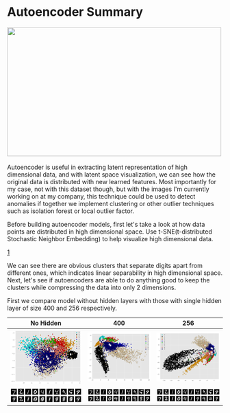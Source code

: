 # Autoencoder Summary

<img src="https://4.bp.blogspot.com/-oUcusrWxk2U/WkntSbY7EQI/AAAAAAAAXHM/SzJ7vLUDu4U0IV5QfxQj-6W78h6-JUfSwCLcBGAs/s1600/4110_2.PNG" width="500" height="300">

Autoencoder is useful in extracting latent representation of high dimensional data, and with latent space visualization, we can see how the original data is distributed with new learned features. Most importantly for my case, not with this dataset though, but with the images I'm currently working on at my company, this technique could be used to detect anomalies if together we implement clustering or other outlier techniques such as isolation forest or local outlier factor.

Before building autoencoder models, first let's take a look at how data points are distributed in high dimensional space. Use t-SNE(t-distributed Stochastic Neighbor Embedding) to help visualize high dimensional data.

[1](images/tsne.png)

We can see there are obvious clusters that separate digits apart from different ones, which indicates linear separability in high dimensional space. Next, let's see if autoencoders are able to do anything good to keep the clusters while compressing the data into only 2 dimensions.

First we compare model without hidden layers with those with single hidden layer of size 400 and 256 respectively.

No Hidden|400|256|
:---:|:---:|:---:|
![1](images/clusters_None.png)|![2](images/clusters_400.png)|![3](images/clusters_256.png)|
![4](images/digits_None.png)|![5](images/digits_400.png)|![6](images/digits_256.png)|